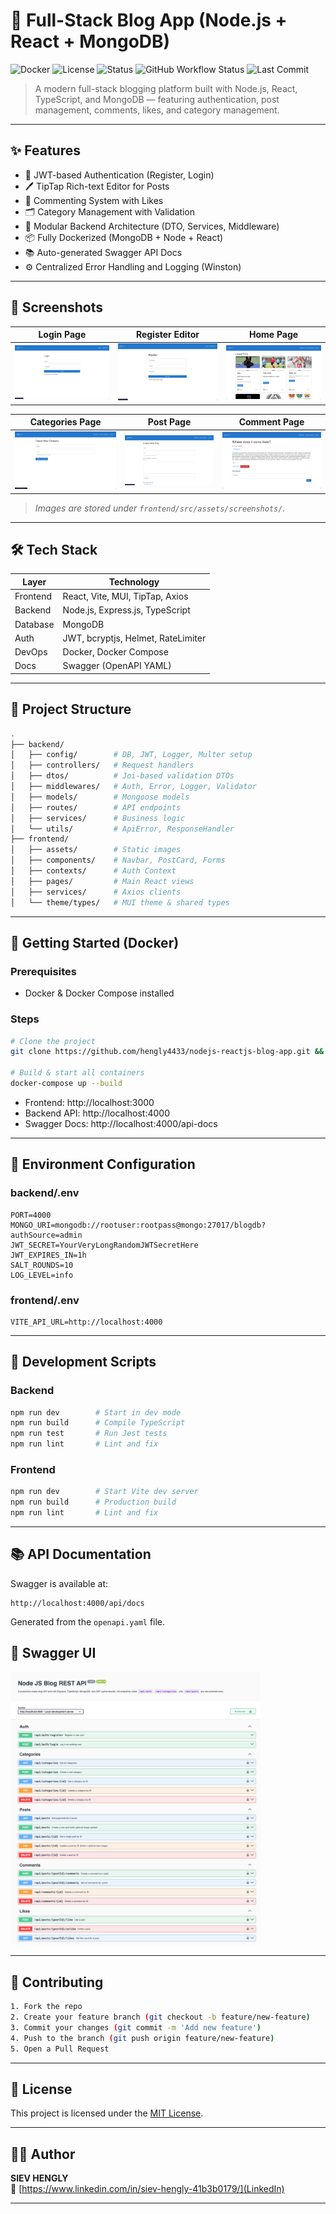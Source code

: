 
# 📰 Full-Stack Blog App (Node.js + React + MongoDB)

![Docker](https://img.shields.io/badge/dockerized-yes-blue)
![License](https://img.shields.io/badge/license-MIT-green)
![Status](https://img.shields.io/badge/status-active-brightgreen)
![GitHub Workflow Status](https://img.shields.io/github/actions/workflow/status/your-org/blog-app/ci.yml)
![Last Commit](https://img.shields.io/github/last-commit/your-org/blog-app)

> A modern full-stack blogging platform built with Node.js, React, TypeScript, and MongoDB — featuring authentication, post management, comments, likes, and category management.

---

## ✨ Features

- 🔐 JWT-based Authentication (Register, Login)
- 🖊️ TipTap Rich-text Editor for Posts
- 💬 Commenting System with Likes
- 🗂️ Category Management with Validation
- 🧱 Modular Backend Architecture (DTO, Services, Middleware)
- 📦 Fully Dockerized (MongoDB + Node + React)
- 📚 Auto-generated Swagger API Docs
- ⚙️ Centralized Error Handling and Logging (Winston)

---

## 📸 Screenshots

| Login Page | Register Editor | Home Page |
|------------|------------------|-----------|
| <img src="./frontend/src/assets/screenshots/login-screen.png" alt="Login" width="250"/> | <img src="./frontend/src/assets/screenshots/register-screen.png" alt="Register" width="250"/> | <img src="./frontend/src/assets/screenshots/home-screen.png" alt="Home" width="250"/> |

| Categories Page | Post Page | Comment Page |
|------------------|------------|----------------|
| <img src="./frontend/src/assets/screenshots/create-category-screen.png" alt="Category" width="250"/> | <img src="./frontend/src/assets/screenshots/create-post-screen.png" alt="Post" width="250"/> | <img src="./frontend/src/assets/screenshots/comment-screen.png" alt="Comment" width="250"/> |

> _Images are stored under `frontend/src/assets/screenshots/`._

---

## 🛠️ Tech Stack

| Layer      | Technology                          |
|------------|--------------------------------------|
| Frontend   | React, Vite, MUI, TipTap, Axios      |
| Backend    | Node.js, Express.js, TypeScript      |
| Database   | MongoDB                              |
| Auth       | JWT, bcryptjs, Helmet, RateLimiter   |
| DevOps     | Docker, Docker Compose               |
| Docs       | Swagger (OpenAPI YAML)               |

---

## 📁 Project Structure

```bash
.
├── backend/
│   ├── config/        # DB, JWT, Logger, Multer setup
│   ├── controllers/   # Request handlers
│   ├── dtos/          # Joi-based validation DTOs
│   ├── middlewares/   # Auth, Error, Logger, Validator
│   ├── models/        # Mongoose models
│   ├── routes/        # API endpoints
│   ├── services/      # Business logic
│   └── utils/         # ApiError, ResponseHandler
├── frontend/
│   ├── assets/        # Static images
│   ├── components/    # Navbar, PostCard, Forms
│   ├── contexts/      # Auth Context
│   ├── pages/         # Main React views
│   ├── services/      # Axios clients
│   └── theme/types/   # MUI theme & shared types
```

---

## 🚀 Getting Started (Docker)

### Prerequisites
- Docker & Docker Compose installed

### Steps

```bash
# Clone the project
git clone https://github.com/hengly4433/nodejs-reactjs-blog-app.git && cd nodejs-reactjs-blog-app

# Build & start all containers
docker-compose up --build
```

- Frontend: http://localhost:3000
- Backend API: http://localhost:4000
- Swagger Docs: http://localhost:4000/api-docs

---

## 🔐 Environment Configuration

### backend/.env

```env
PORT=4000
MONGO_URI=mongodb://rootuser:rootpass@mongo:27017/blogdb?authSource=admin
JWT_SECRET=YourVeryLongRandomJWTSecretHere
JWT_EXPIRES_IN=1h
SALT_ROUNDS=10
LOG_LEVEL=info
```

### frontend/.env

```env
VITE_API_URL=http://localhost:4000
```

---

## 🧪 Development Scripts

### Backend

```bash
npm run dev        # Start in dev mode
npm run build      # Compile TypeScript
npm run test       # Run Jest tests
npm run lint       # Lint and fix
```

### Frontend

```bash
npm run dev        # Start Vite dev server
npm run build      # Production build
npm run lint       # Lint and fix
```

---

## 📚 API Documentation

Swagger is available at:

```http
http://localhost:4000/api/docs
```

Generated from the `openapi.yaml` file.

## 📸 Swagger UI

<img src="./frontend/src/assets/screenshots/swagger-screen.png" alt="Swagger Screenshot" width="400"/>

---

## 🤝 Contributing

```bash
1. Fork the repo
2. Create your feature branch (git checkout -b feature/new-feature)
3. Commit your changes (git commit -m 'Add new feature')
4. Push to the branch (git push origin feature/new-feature)
5. Open a Pull Request
```

---

## 📄 License

This project is licensed under the [MIT License](./LICENSE).

---

## 👨‍💻 Author

**SIEV HENGLY**  
📧 [https://www.linkedin.com/in/siev-hengly-41b3b0179/](LinkedIn)  

---
